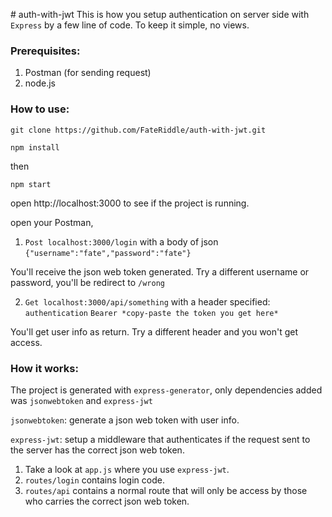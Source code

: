 #   a u t h - w i t h - j w t 
This is how you setup authentication on server side with `Express` by a few line of code. To keep it simple, no views.

### Prerequisites:

1. Postman (for sending request)
2. node.js

### How to use:

`git clone https://github.com/FateRiddle/auth-with-jwt.git`

`npm install`

then

`npm start`

open http://localhost:3000 to see if the project is running.

open your Postman,

1. `Post localhost:3000/login` with a body of json `{"username":"fate","password":"fate"}`

You'll receive the json web token generated. Try a different username or password, you'll be redirect to `/wrong`

2. `Get localhost:3000/api/something` with a header specified: `authentication`  `Bearer *copy-paste the token you get here*`

You'll get user info as return. Try a different header and you won't get access.

### How it works:

The project is generated with `express-generator`, only dependencies added was `jsonwebtoken` and `express-jwt`

`jsonwebtoken`: generate a json web token with user info.

`express-jwt`: setup a middleware that authenticates if the request sent to the server has the correct json web token.

1. Take a look at `app.js` where you use `express-jwt`.
2. `routes/login` contains login code.
3. `routes/api` contains a normal route that will only be access by those who carries the correct json web token.
